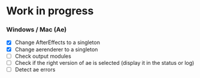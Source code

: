 # Work in progress

### Windows / Mac (Ae)

- [x] Change AfterEffects to a singleton
- [x] Change aerenderer to a singleton
- [ ] Check output modules
- [ ] Check if the right version of ae is selected (display it in the status or log)
- [ ] Detect ae errors